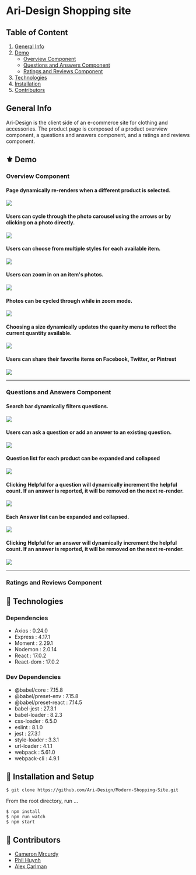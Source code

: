 # Ari-Design Shopping site

## Table of Content

1. [General Info](https://github.com/Ari-Design/Modern-Shopping-Site/blob/main/README.md#general-info)
2. [Demo](https://github.com/Ari-Design/Modern-Shopping-Site/blob/main/README.md#%EF%B8%8F-demo)
    - [Overview Component](https://github.com/Ari-Design/Modern-Shopping-Site/blob/main/README.md#overview-component)
    - [Questions and Answers Component]()
    - [Ratings and Reviews Component]()
3. [Technologies](https://github.com/Ari-Design/Modern-Shopping-Site/blob/main/README.md#-technologies)
4. [Installation](https://github.com/Ari-Design/Modern-Shopping-Site/blob/main/README.md#-installation-and-setup)
5. [Contributors](https://github.com/Ari-Design/Modern-Shopping-Site/blob/main/README.md#-contributors) 

## General Info

Ari-Design is the client side of an e-commerce site for clothing and accessories. The product page is composed of a product overview component, a questions and answers component, and a ratings and reviews component.

## <a name="demo"></a>⚜️ Demo

### Overview Component


#### Page dynamically re-renders when a different product is selected.


![](https://media.giphy.com/media/ovB7jDDERqLsZMzp7k/giphy.gif)


#### Users can cycle through the photo carousel using the arrows or by clicking on a photo directly.


![](https://media.giphy.com/media/1lL5VlO0ZNoM97pyBr/giphy.gif)



#### Users can choose from multiple styles for each available item.


![](https://media.giphy.com/media/EWbhbJQRj7WnWQYEUg/giphy.gif)



#### Users can zoom in on an item's photos.


![](https://media.giphy.com/media/569wd5FwlwKZv8V2iZ/giphy.gif)



#### Photos can be cycled through while in zoom mode.



![](https://media.giphy.com/media/pPpvR9Jhi29LZ3qGZX/giphy.gif)


#### Choosing a size dynamically updates the quanity menu to reflect the current quantity available.


![](https://media.giphy.com/media/vGCJXF0QfZTYZwwxN3/giphy.gif)



#### Users can share their favorite items on Facebook, Twitter, or Pintrest


![](https://media.giphy.com/media/7jmqevBMiHwid10yVT/giphy.gif)

---
### Questions and Answers Component


#### Search bar dynamically filters questions.


![](https://media.giphy.com/media/YKqzzJ5TpHe6bAgjoO/giphy.gif)



#### Users can ask a question or add an answer to an existing question.



![](https://media.giphy.com/media/AWhox7RwSC75LgEJzA/giphy.gif)



#### Question list for each product can be expanded and collapsed


![](https://media.giphy.com/media/FlGcgwYUv4j5eaHu6k/giphy.gif)



#### Clicking Helpful for a question will dynamically increment the helpful count. If an answer is reported, it will be removed on the next re-render.


![](https://media.giphy.com/media/tYKArUvD78A8bKF41L/giphy.gif)



#### Each Answer list can be expanded and collapsed.


![](https://media.giphy.com/media/eqt1S1Ye859jWRHimk/giphy.gif)



#### Clicking Helpful for an answer will dynamically increment the helpful count. If an answer is reported, it will be removed on the next re-render.


![](https://media.giphy.com/media/LTtCBmIBEOMo4vXoQq/giphy.gif)

---
### Ratings and Reviews Component

## 🧪 Technologies

### Dependencies
- Axios : 0.24.0
- Express : 4.17.1
- Moment : 2.29.1
- Nodemon : 2.0.14
- React : 17.0.2
- React-dom : 17.0.2


### Dev Dependencies
- @babel/core : 7.15.8
- @babel/preset-env : 7.15.8
- @babel/preset-react : 7.14.5
- babel-jest : 27.3.1
- babel-loader : 8.2.3
- css-loader : 6.5.0
- eslint : 8.1.0
- jest : 27.3.1
- style-loader : 3.3.1
- url-loader : 4.1.1
- webpack : 5.61.0
- webpack-cli : 4.9.1

## 🚀 Installation and Setup

```
$ git clone https://github.com/Ari-Design/Modern-Shopping-Site.git
```

From the root directory, run ...
```
$ npm install
$ npm run watch
$ npm start
```
## 🤝 Contributors

- [Cameron Mrcurdy](https://www.linkedin.com/in/cmccurd/)
- [Phil Huynh](https://www.github.com/phil-huynh/)
- [Alex Carlman]()
